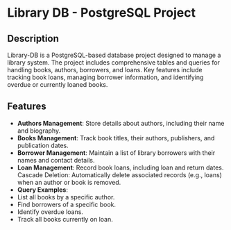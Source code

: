 # Library DB - PostgreSQL Project

## Description
Library-DB is a PostgreSQL-based database project designed to manage a library system. The project includes comprehensive tables and queries for handling books, authors, borrowers, and loans. Key features include tracking book loans, managing borrower information, and identifying overdue or currently loaned books.

## Features
- **Authors Management**: Store details about authors, including their name and biography.
- **Books Management**: Track book titles, their authors, publishers, and publication dates.
- **Borrower Management**: Maintain a list of library borrowers with their names and contact details.
- **Loan Management**: Record book loans, including loan and return dates.
Cascade Deletion: Automatically delete associated records (e.g., loans) when an author or book is removed.
- **Query Examples**:
- List all books by a specific author.
- Find borrowers of a specific book.
- Identify overdue loans.
- Track all books currently on loan.